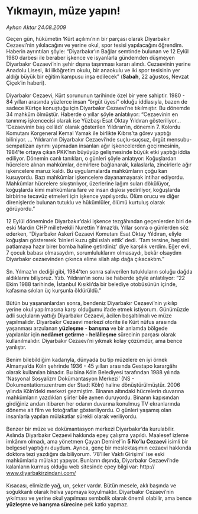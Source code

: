 # Yıkmayın, müze yapın!

*Ayhan Aktar 24.08.2009*

<div class="taraf_structure_2col_1zq">
<div class="margen_n">



 <p>Geçen gün, hükümetin ‘Kürt açılımı’nın bir parçası olarak Diyarbakır Cezaevi’nin yıkılacağını ve yerine okul, spor tesisi yapılacağını öğrendim. Haberin ayrıntıları şöyle: “Diyarbakır’ın Bağlar semtinde bulunan ve 12 Eylül 1980 darbesi ile beraber işkence ve isyanlarla gündemden düşmeyen Diyarbakır Cezaevi’nin şehir dışına taşınması kararı alındı. Cezaevinin yerine Anadolu Lisesi, iki ilköğretim okulu, bir anaokulu ve iki spor tesisinin yer aldığı büyük bir eğitim kampusu inşa edilecek” (<b>Sabah</b>, 22 ağustos, Nevzat Çiçek’in haberi). <br/><br/>Diyarbakır Cezaevi, Kürt sorununun tarihinde özel bir yere sahiptir. 1980 - 84 yılları arasında yüzlerce insan “örgüt üyesi” olduğu iddiasıyla, bazen de sadece Kürtçe konuştuğu için Diyarbakır Cezaevi’ne tıkılmıştır. Bu dönemde 34 mahkûm ölmüştür. Haberde o yıllar şöyle anlatılıyor: “Cezaevinin en tanınmış işkencecisi olarak ise Yüzbaşı Esat Oktay Yıldıran gösteriliyor... ‘Cezaevinin baş cellâdı’ olarak gösterilen Yıldıran’ın, dönemin 7. Kolordu Komutanı Korgeneral Kemal Yamak ile birlikte Kıbrıs’ta görev yaptığı biliniyor. ... Yıldıran’ın Diyarbakır Cezaevi’nde suçlu-suçsuz, örgüt mensubu-sempatizan ayrımı yapmadan insanları ağır işkencelerden geçirmesinin, 1984’te ortaya çıkan PKK’nın büyüyüp gelişmesinde büyük etki yaptığı iddia ediliyor. Dönemin canlı tanıkları, o günleri şöyle anlatıyor: Koğuşlardan hücrelere alınan mahkûmlar, demirlere bağlanarak, kalaslarla, zincirlerle ağır işkencelere maruz kaldı. Bu uygulamalarda mahkûmların çoğu kan kusuyordu. Bazı mahkûmlar işkencelere dayanamayarak intihar ediyordu. Mahkûmlar hücrelere sıkıştırılıyor, üzerlerine lağım suları dökülüyor, koğuşlarda kimi mahkûmlara fare ve insan dışkısı yediriliyor, koğuşlarda birbirine tecavüz etmeleri için işkence yapılıyordu. Ölüm orucu ve diğer direnişlerde bulunan tutuklu ve hükümlüler, ölümü kurtuluş olarak görüyordu.” <br/><br/>12 Eylül döneminde Diyarbakır’daki işkence tezgâhından geçenlerden biri de eski Mardin CHP milletvekili Nurettin Yılmaz’dı. Yıllar sonra o günlerden söz ederken, “Diyarbakır Askerî Cezaevi Komutanı Esat Oktay Yıldıran, eliyle koğuşları göstererek ‘binleri kuzu gibi ıslah ettik’ dedi. ‘Tam tersine, hepsini patlamaya hazır birer bomba haline getirdiniz’ diye karşılık verdim. Eğer evli, 7 çocuk babası olmasaydım, sorumluluklarım olmasaydı, bekâr olsaydım Diyarbakır cezaevinden çıkınca elime silah alıp dağa çıkacaktım.” <br/><br/>Sn. Yılmaz’ın dediği gibi, 1984’ten sonra salıverilen tutukluların soluğu dağda aldıklarını biliyoruz. Yzb. Yıldıran’ın sonu ise haberde şöyle anlatılıyor: “22 Ekim 1988 tarihinde, İstanbul Kısıklı’da bir belediye otobüsünün içinde, kafasına sıkılan üç kurşunla öldürüldü.” <br/><br/>Bütün bu yaşananlardan sonra, bendeniz Diyarbakır Cezaevi’nin yıkılıp yerine okul yapılmasına karşı olduğumu ifade etmek istiyorum. Günümüzde adli suçluların yattığı Diyarbakır Cezaevi, âcilen boşaltılmalı ve müze yapılmalıdır. Diyarbakır Cezaevi merkezî otorite ile Kürt nüfus arasında yaşanması arzulanan <b>yüzleşme</b> - <b>barışma </b>ve bir anlamda bölgede yapılanlar için <b>nedâmet getirme - helâlleşme</b> sürecinin parçası olarak kullanılmalıdır. Diyarbakır Cezaevi’ni yıkmak kolay çözümdür, ama bence yanlıştır. <br/><br/>Benim bilebildiğim kadarıyla, dünyada bu tip müzelere en iyi örnek Almanya’da Köln şehrinde 1936 - 45 yılları arasında Gestapo karargâhı olarak kullanılan binadır. Bu bina Köln Belediyesi tarafından 1988 yılında ‘Nasyonal Sosyalizm Dokümantasyon Merkezi’ (NS - Dokumentationszentrum der Stadt Köln) haline dönüştürülmüştür. 2006 yılında Köln’deki merkezi gezmiştim. Binanın altındaki hücrelerin duvarına mahkûmların yazdıkları şiirler bile aynen duruyordu. Binanın kapısından girdiğiniz andan itibaren her odanın duvarına konulmuş TV ekranlarında döneme ait film ve fotoğraflar gösteriliyordu. O günleri yaşamış olan insanlarla yapılan mülakatlar sürekli olarak veriliyordu. <br/><br/>Benzer bir müze ve dokümantasyon merkezi Diyarbakır’da kurulabilir. Aslında Diyarbakır Cezaevi hakkında epey çalışma yapıldı. Maalesef izleme imkânım olmadı, ama yönetmen Çayan Demirel’in <b>5 No’lu Cezaevi</b> isimli bir belgesel yaptığını duydum. Ayrıca, genç bir meslektaşımın cezaevi hakkında doktora tezi yazdığını da biliyorum. ‘78’liler Vakfı Girişimi’ ise eski mahkûmlarla mülakat yapıyor. Bunların dışında, Diyarbakır Cezaevi’nde kalanların kurmuş olduğu web sitesinde epey bilgi var: http:// <a href="http://www.diyarbakirzindani.com/">www.diyarbakirzindani.com/</a> <br/><br/>Kısacası, elimizde yağ, un, şeker vardır. Bütün mesele, aklı başında ve soğukkanlı olarak helva yapmaya koyulmaktır. Diyarbakır Cezaevi’nin yıkılması ve yerine okul yapılması sembolik olarak önemli olabilir, ama bence <b>yüzleşme ve barışma sürecine</b> pek katkı yapmaz.</p>
<br/>
<br/>
<br/>



<br/>


<div id="taraf_not">
</div>

</div>


</div>
